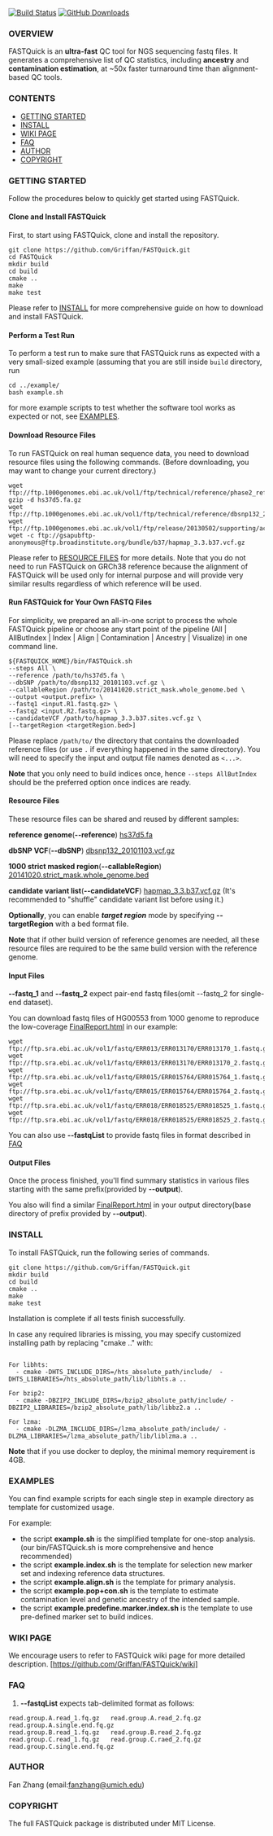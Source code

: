 [![Build Status](https://travis-ci.org/Griffan/FASTQuick.png?branch=master)](https://travis-ci.org/Griffan/FASTQuick)
[![GitHub Downloads](https://img.shields.io/github/downloads/Griffan/FASTQuick/total.svg?style=flat)](https://github.com/Griffan/FASTQuick/releases)

### OVERVIEW
   FASTQuick is an **ultra-fast** QC tool for NGS sequencing fastq files. It generates a comprehensive list of QC statistics, including **ancestry** and **contamination estimation**, at ~50x faster turnaround time than alignment-based QC tools.
   
### CONTENTS

- [GETTING STARTED](#getting-started)
- [INSTALL](#install)
- [WIKI PAGE](#wiki-page)
- [FAQ](#faq)
- [AUTHOR](#author)
- [COPYRIGHT](#copyright)

### GETTING STARTED

Follow the procedures below to quickly get started using FASTQuick.

#### Clone and Install FASTQuick

First, to start using FASTQuick, clone and install the repository.

```
git clone https://github.com/Griffan/FASTQuick.git
cd FASTQuick
mkdir build
cd build
cmake ..
make   
make test
```

Please refer to [INSTALL](#install) for more comprehensive guide on how to download and install FASTQuick.

#### Perform a Test Run

To perform a test run to make sure that FASTQuick runs as expected with a very small-sized example (assuming that you are still inside `build` directory, run

```
cd ../example/
bash example.sh
```

for more example scripts to test whether the software tool works as expected or not, see [EXAMPLES](#examples).

#### Download Resource Files

To run FASTQuick on real human sequence data, you need to download resource files using the following commands. (Before downloading, you may want to change your current directory.)

```
wget ftp://ftp.1000genomes.ebi.ac.uk/vol1/ftp/technical/reference/phase2_reference_assembly_sequence/hs37d5.fa.gz
gzip -d hs37d5.fa.gz
wget ftp://ftp.1000genomes.ebi.ac.uk/vol1/ftp/technical/reference/dbsnp132_20101103.vcf.gz
wget ftp://ftp.1000genomes.ebi.ac.uk/vol1/ftp/release/20130502/supporting/accessible_genome_masks/20141020.strict_mask.whole_genome.bed
wget -c ftp://gsapubftp-anonymous@ftp.broadinstitute.org/bundle/b37/hapmap_3.3.b37.vcf.gz
```

Please refer to [RESOURCE FILES](#resource-files) for more details. Note that you do not need to run FASTQuick on GRCh38 reference because the alignment of FASTQuick will be used only for internal purpose and will provide very similar results regardless of which reference will be used.


#### Run FASTQuick for Your Own FASTQ Files

For simplicity, we prepared an all-in-one script to process the whole FASTQuick pipeline or choose any start point of the pipeline (All | AllButIndex | Index | Align | Contamination | Ancestry | Visualize) in one command line.

```
${FASTQUICK_HOME}/bin/FASTQuick.sh 
--steps All \
--reference /path/to/hs37d5.fa \
--dbSNP /path/to/dbsnp132_20101103.vcf.gz \
--callableRegion /path/to/20141020.strict_mask.whole_genome.bed \
--output <output.prefix> \
--fastq1 <input.R1.fastq.gz> \
--fastq2 <input.R2.fastq.gz> \
--candidateVCF /path/to/hapmap_3.3.b37.sites.vcf.gz \
[--targetRegion <targetRegion.bed>] 
```

Please replace `/path/to/` the directory that contains the downloaded reference files (or use `.` if everything happened in the same directory). You will need to specify the input and output file names denoted as `<...>`.

**Note** that you only need to build indices once, hence `--steps AllButIndex` should be the preferred option once indices are ready.

#### Resource Files

These resource files can be shared and reused by different samples:

**reference genome**(**--reference**) [hs37d5.fa](http://tinyurl.com/jvflzg3)

**dbSNP VCF**(**--dbSNP**) [dbsnp132_20101103.vcf.gz](http://tinyurl.com/sl2kgof)

**1000 strict masked region**(**--callableRegion**) [20141020.strict_mask.whole_genome.bed](http://tinyurl.com/sjhb5nn)

**candidate variant list**(**--candidateVCF**) [hapmap_3.3.b37.vcf.gz](https://tinyurl.com/u69z6ts) (It's recommended to "shuffle" candidate variant list before using it.)

**Optionally**, you can enable **_target region_** mode by specifying **--targetRegion** with a bed format file.

**Note** that if other build version of reference genomes are needed, all these resource files are required to be the same build version with the reference genome.

#### Input Files

**--fastq_1** and **--fastq_2** expect pair-end fastq files(omit --fastq_2 for single-end dataset).

You can download fastq files of HG00553 from 1000 genome to reproduce the low-coverage [FinalReport.html](https://www.dropbox.com/s/7fbtpq82zduk4la/FinalReport.html?dl=1) in our example:

```
wget ftp://ftp.sra.ebi.ac.uk/vol1/fastq/ERR013/ERR013170/ERR013170_1.fastq.gz
wget ftp://ftp.sra.ebi.ac.uk/vol1/fastq/ERR013/ERR013170/ERR013170_2.fastq.gz
wget ftp://ftp.sra.ebi.ac.uk/vol1/fastq/ERR015/ERR015764/ERR015764_1.fastq.gz
wget ftp://ftp.sra.ebi.ac.uk/vol1/fastq/ERR015/ERR015764/ERR015764_2.fastq.gz
wget ftp://ftp.sra.ebi.ac.uk/vol1/fastq/ERR018/ERR018525/ERR018525_1.fastq.gz
wget ftp://ftp.sra.ebi.ac.uk/vol1/fastq/ERR018/ERR018525/ERR018525_2.fastq.gz
```
You can also use **--fastqList** to provide fastq files in format described in [FAQ](#faq)

#### Output Files

Once the process finished, you'll find summary statistics in various files starting with the same prefix(provided by **--output**). 

You also will find a similar [FinalReport.html](https://www.dropbox.com/s/7fbtpq82zduk4la/FinalReport.html?dl=1) in your output directory(base directory of prefix provided by **--output**). 

### INSTALL

To install FASTQuick, run the following series of commands.

```
git clone https://github.com/Griffan/FASTQuick.git   
mkdir build
cd build
cmake ..
make   
make test
```

Installation is complete if all tests finish successfully.

In case any required libraries is missing, you may specify customized installing path by replacing "cmake .." with:

```

For libhts:
  - cmake -DHTS_INCLUDE_DIRS=/hts_absolute_path/include/  -DHTS_LIBRARIES=/hts_absolute_path/lib/libhts.a ..

For bzip2:
  - cmake -DBZIP2_INCLUDE_DIRS=/bzip2_absolute_path/include/ -DBZIP2_LIBRARIES=/bzip2_absolute_path/lib/libbz2.a ..

For lzma:
  - cmake -DLZMA_INCLUDE_DIRS=/lzma_absolute_path/include/ -DLZMA_LIBRARIES=/lzma_absolute_path/lib/liblzma.a ..
```

**Note** that if you use docker to deploy, the minimal memory requirement is 4GB.

### EXAMPLES

You can find example scripts for each single step in example directory as template for customized usage.

For example:
 * the script **example.sh** is the simplified template for one-stop analysis.(our bin/FASTQuick.sh is more comprehensive and hence recommended)
 * the script **example.index.sh** is the template for selection new marker set and indexing reference data structures.
 * the script **example.align.sh** is the template for primary analysis.
 * the script **example.pop+con.sh** is the template to estimate contamination level and genetic ancestry of the intended sample.
 * the script **example.predefine.marker.index.sh** is the template to use pre-defined marker set to build indices.

### WIKI PAGE

We encourage users to refer to FASTQuick wiki page for more detailed description. [https://github.com/Griffan/FASTQuick/wiki]
   
### FAQ

1. **--fastqList** expects tab-delimited format as follows:

```
read.group.A.read_1.fq.gz   read.group.A.read_2.fq.gz
read.group.A.single.end.fq.gz
read.group.B.read_1.fq.gz   read.group.B.read_2.fq.gz
read.group.C.read_1.fq.gz   read.group.C.raed_2.fq.gz
read.group.C.single.end.fq.gz
```
   
### AUTHOR
Fan Zhang (email:fanzhang@umich.edu)

### COPYRIGHT
   The full FASTQuick package is distributed under MIT License.


